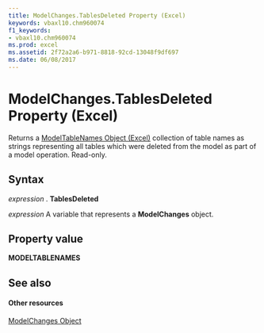 ```yaml
---
title: ModelChanges.TablesDeleted Property (Excel)
keywords: vbaxl10.chm960074
f1_keywords:
- vbaxl10.chm960074
ms.prod: excel
ms.assetid: 2f72a2a6-b971-8818-92cd-13048f9df697
ms.date: 06/08/2017
---
```



# ModelChanges.TablesDeleted Property (Excel)

Returns a [ModelTableNames Object (Excel)](modeltablenames-object-excel.md) collection of table names as strings representing all tables which were deleted from the model as part of a model operation. Read-only.


## Syntax

 _expression_ . **TablesDeleted**

 _expression_ A variable that represents a **ModelChanges** object.


## Property value

 **MODELTABLENAMES**


## See also


#### Other resources



[ModelChanges Object](Excel.modelchanges.md)

